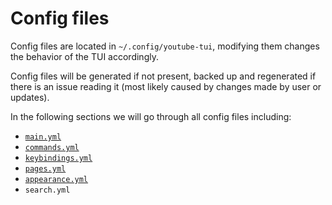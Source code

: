 # Config files

Config files are located in `~/.config/youtube-tui`, modifying them changes the behavior of the TUI accordingly.

Config files will be generated if not present, backed up and regenerated if there is an issue reading it (most likely caused by changes made by user or updates).

In the following sections we will go through all config files including:

- [`main.yml`](./main.md)
- [`commands.yml`](./commands.md)
- [`keybindings.yml`](./keybindings.md)
- [`pages.yml`](./pages.md)
- [`appearance.yml`](./appearance.md)
- `search.yml`
